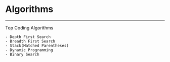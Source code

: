 # Algorithms
---
Top Coding Algorithms

```
- Depth First Search
- Breadth First Search
- Stack(Matched Parentheses)
- Dynamic Programming
- Binary Search
```

